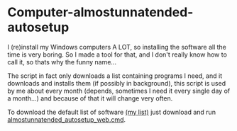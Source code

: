 # Computer-almostunnatended-autosetup
 I (re)install my Windows computers A LOT, so installing the software all the time is very boring. So I made a tool for that, and I don't really know how to call it, so thats why the funny name...



The script in fact only downloads a list containing programs I need, and it downloads and installs them (if possibly in background), this script is used by me about every month (depends, sometimes I need it every single day of a month...) and because of that it will change very often.

To download the default list of software [(my list)](https://github.com/Marnix0810/Windows-almostunnatended-autosetup/blob/master/listofdependencies.txt) just download and run [almostunnatended_autosetup_web.cmd](https://github.com/Marnix0810/Windows-almostunnatended-autosetup/blob/master/almostunnatended_autosetup_web.cmd).
